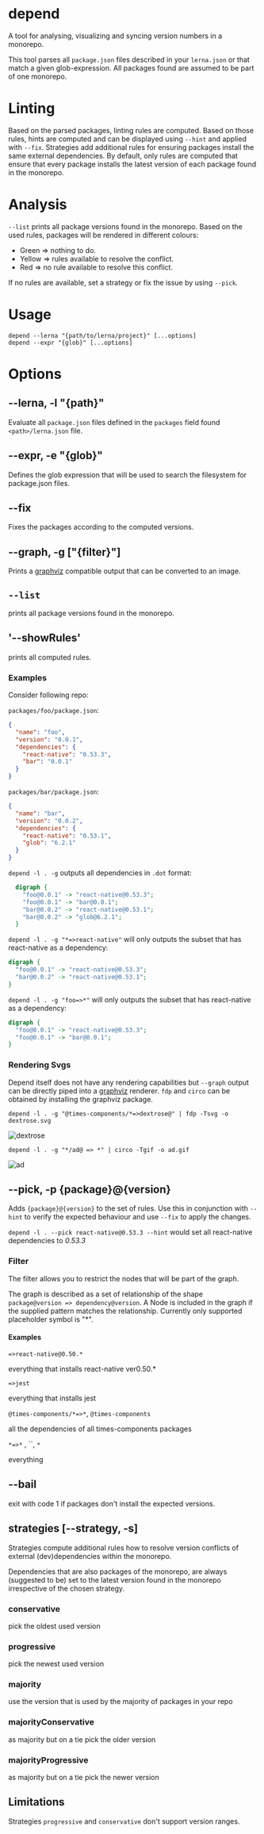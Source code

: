 # depend

A tool for analysing, visualizing and syncing version numbers in a monorepo.

This tool parses all `package.json` files described in your `lerna.json` or that
match a given glob-expression. All packages found are assumed to be part of one
monorepo.

# Linting

Based on the parsed packages, linting rules are computed. Based on those rules,
hints are computed and can be displayed using `--hint` and applied with `--fix`.
Strategies add additional rules for ensuring packages install the same external
dependencies. By default, only rules are computed that ensure that every package
installs the latest version of each package found in the monorepo.

# Analysis

`--list` prints all package versions found in the monorepo. Based on the used
rules, packages will be rendered in different colours:

* Green => nothing to do.
* Yellow => rules available to resolve the conflict.
* Red => no rule available to resolve this conflict.

If no rules are available, set a strategy or fix the issue by using `--pick`.

# Usage

```
depend --lerna "{path/to/lerna/project}" [...options]
depend --expr "{glob}" [...options]
```

# Options

## --lerna, -l "{path}"

Evaluate all `package.json` files defined in the `packages` field found
`<path>/lerna.json` file.

## --expr, -e "{glob}"

Defines the glob expression that will be used to search the filesystem for
package.json files.

## --fix

Fixes the packages according to the computed versions.

## --graph, -g ["{filter}"]

Prints a [graphviz](https://graphviz.org) compatible output that can be
converted to an image.

## `--list`

prints all package versions found in the monorepo.

## '--showRules'

prints all computed rules.

### Examples

Consider following repo:

`packages/foo/package.json`:

```json
{
  "name": "foo",
  "version": "0.0.1",
  "dependencies": {
    "react-native": "0.53.3",
    "bar": "0.0.1"
  }
}
```

`packages/bar/package.json`:

```json
{
  "name": "bar",
  "version": "0.0.2",
  "dependencies": {
    "react-native": "0.53.1",
    "glob": "6.2.1"
  }
}
```

`depend -l . -g` outputs all dependencies in `.dot` format:

```dot
  digraph {
    "foo@0.0.1" -> "react-native@0.53.3";
    "foo@0.0.1" -> "bar@0.0.1";
    "bar@0.0.2" -> "react-native@0.53.1";
    "bar@0.0.2" -> "glob@6.2.1";
  }
```

`depend -l . -g "*=>react-native"` will only outputs the subset that has
react-native as a dependency:

```dot
digraph {
  "foo@0.0.1" -> "react-native@0.53.3";
  "bar@0.0.2" -> "react-native@0.53.1";
}
```

`depend -l . -g "foo=>*"` will only outputs the subset that has react-native as
a dependency:

```dot
digraph {
  "foo@0.0.1" -> "react-native@0.53.3";
  "foo@0.0.1" -> "bar@0.0.1";
}
```

### Rendering Svgs

Depend itself does not have any rendering capabilities but `--graph` output can
be directly piped into a [graphviz](https://www.graphviz.org/) renderer. `fdp`
and `circo` can be obtained by installing the graphviz package.

`depend -l . -g "@times-components/*=>dextrose@" | fdp -Tsvg -o dextrose.svg`

![dextrose](https://user-images.githubusercontent.com/4670055/36293283-fe725ae0-12cf-11e8-989d-1d240be38f86.gif)

`depend -l . -g "*/ad@ => *" | circo -Tgif -o ad.gif`

![ad](https://user-images.githubusercontent.com/4670055/36293460-eaaf110e-12d1-11e8-9e93-77416224fe81.gif)

## --pick, -p {package}@{version}

Adds `{package}@{version}` to the set of rules. Use this in conjunction with
`--hint` to verify the expected behaviour and use `--fix` to apply the changes.

`depend -l . --pick react-native@0.53.3 --hint` would set all react-native
dependencies to _0.53.3_

### Filter

The filter allows you to restrict the nodes that will be part of the graph.

The graph is described as a set of relationship of the shape `package@version =>
dependency@version`. A Node is included in the graph if the supplied pattern
matches the relationship. Currently only supported placeholder symbol is "\*".

#### Examples

`=>react-native@0.50.*`

everything that installs react-native ver0.50.\*

`=>jest`

everything that installs jest

`@times-components/*=>*`, `@times-components`

all the dependencies of all times-components packages

`*=>*` , ``, `*`

everything

## --bail

exit with code 1 if packages don't install the expected versions.

## strategies [--strategy, -s]

Strategies compute additional rules how to resolve version conflicts of external
(dev)dependencies within the monorepo.

Dependencies that are also packages of the monorepo, are always (suggested to
be) set to the latest version found in the monorepo irrespective of the chosen
strategy.

### conservative

pick the oldest used version

### progressive

pick the newest used version

### majority

use the version that is used by the majority of packages in your repo

### majorityConservative

as majority but on a tie pick the older version

### majorityProgressive

as majority but on a tie pick the newer version

## Limitations

Strategies `progressive` and `conservative` don't support version ranges.
